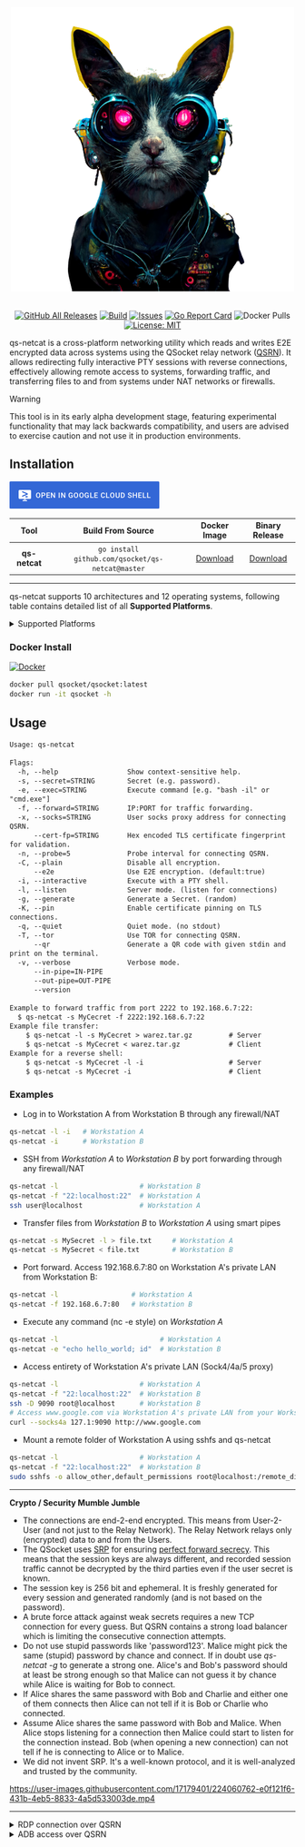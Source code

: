 <div align="center">
  <img src=".github/img/banner.png">
  <br>
  <br>


  [![GitHub All Releases][release-img]][release]
  [![Build][workflow-img]][workflow]
  [![Issues][issues-img]][issues]
  [![Go Report Card][go-report-img]][go-report]
  ![Docker Pulls][docker-pulls]
  [![License: MIT][license-img]][license]
</div>

[go-report]: https://goreportcard.com/report/github.com/qsocket/qs-netcat
[go-report-img]: https://goreportcard.com/badge/github.com/qsocket/qs-netcat
[release]: https://github.com/qsocket/qs-netcat/releases
[release-img]: https://img.shields.io/github/v/release/qsocket/qs-netcat
[downloads]: https://github.com/qsocket/qs-netcat/releases
[downloads-img]: https://img.shields.io/github/downloads/qsocket/qs-netcat/total?logo=github
[issues]: https://github.com/qsocket/qs-netcat/issues
[issues-img]: https://img.shields.io/github/issues/qsocket/qs-netcat?color=red
[docker-pulls]: https://img.shields.io/docker/pulls/qsocket/qsocket?logo=docker&label=docker%20pulls
[license]: https://raw.githubusercontent.com/qsocket/qs-netcat/master/LICENSE
[license-img]: https://img.shields.io/github/license/qsocket/qs-netcat.svg
[google-cloud-shell]: https://console.cloud.google.com/cloudshell/open?git_repo=https://github.com/qsocket/qs-netcat&tutorial=README.md
[workflow-img]: https://github.com/qsocket/qs-netcat/actions/workflows/main.yml/badge.svg
[workflow]: https://github.com/qsocket/qs-netcat/actions/workflows/main.yml
[qsrn]: https://www.qsocket.io/qsrn/

qs-netcat is a cross-platform networking utility which reads and writes E2E encrypted data across systems using the QSocket relay network ([QSRN][qsrn]).
It allows redirecting fully interactive PTY sessions with reverse connections, effectively allowing remote access to systems, forwarding traffic, and transferring files to and from systems under NAT networks or firewalls.

> [!WARNING]  
> This tool is in its early alpha development stage, featuring experimental functionality that may lack backwards compatibility, and users are advised to exercise caution and not use it in production environments.

## Installation

[![Open in Cloud Shell](.github/img/cloud-shell.png)][google-cloud-shell]

|    **Tool**   |                 **Build From Source**                |       **Docker Image**      |                     **Binary Release**                    |
|:-------------:|:----------------------------------------------------:|:---------------------------:|:---------------------------------------------------------:|
| **qs-netcat** | ```go install github.com/qsocket/qs-netcat@master``` | [Download](#docker-install) | [Download](release) |

---

qs-netcat supports 10 architectures and 12 operating systems, following table contains detailed list of all **Supported Platforms**. 

<details>
<summary>Supported Platforms</summary>

- ✅ `Supported`
- 🚧 `In progress`
- ❌ `Unsupported`

| **ARCH/OS** | **Linux** | **MacOS** | **Windows** | **Android** | **IOS** | **FreeBSD** | **OpenBSD** | **NetBSD** | **Solaris** | **Illumos** | **Dragonfly** | **AIX** |
|:-----------:|:---------:|:---------:|:-----------:|:-----------:|:-------:|:-----------:|:-----------:|:----------:|:-----------:|:-----------:|:-------------:|:-------:|
|  **AMD64**  |     ✅     |     ✅     |      ✅      |      ✅      |    🚧    |      ✅      |      ✅      |      ✅     |      ✅      |      ✅      |       ✅       |    ❌    |
|  **ARM64**  |     ✅     |     ✅     |      ✅      |      ✅      |    🚧    |      ✅      |      ✅      |      ❌     |      ❌      |      ❌      |       ❌       |    ❌    |
|   **386**   |     ✅     |     ❌     |      ✅      |      ✅      |    ❌    |      ✅      |      ✅      |      ✅     |      ❌      |      ❌      |       ❌       |    ❌    |
|  **ARM32**  |     ✅     |     ❌     |      ✅      |      ✅      |    ❌    |      ✅      |      ✅      |      ✅     |      ❌      |      ❌      |       ❌       |    ❌    |
| **RISCV64** |     🚧     |     ❌     |      ❌      |      ❌      |    ❌    |      🚧      |      ❌      |      ❌     |      ❌      |      ❌      |       ❌       |    ❌    |
|  **MIPS64** |     ✅     |     ❌     |      ❌      |      ❌      |    ❌    |      ❌      |      ❌      |      ❌     |      ❌      |      ❌      |       ❌       |    ❌    |
|  **MIPS32** |     ✅     |     ❌     |      ❌      |      ❌      |    ❌    |      ❌      |      ❌      |      ❌     |      ❌      |      ❌      |       ❌       |    ❌    |
|  **MIPSLE** |     ✅     |     ❌     |      ❌      |      ❌      |    ❌    |      ❌      |      ❌      |      ❌     |      ❌      |      ❌      |       ❌       |    ❌    |
|  **PPC64**  |     ✅     |     ❌     |      ❌      |      ❌      |    ❌    |      ❌      |      🚧      |      ❌     |      ❌      |      ❌      |       ❌       |    🚧    |
| **PPC64LE** |     ✅     |     ❌     |      ❌      |      ❌      |    ❌    |      ❌      |      ❌      |      ❌     |      ❌      |      ❌      |       ❌       |    ❌    |
|  **S390X**  |     ✅     |     ❌     |      ❌      |      ❌      |    ❌    |      ❌      |      ❌      |      ❌     |      ❌      |      ❌      |       ❌       |    ❌    |

</details>


### Docker Install

[![Docker](http://dockeri.co/image/qsocket/qsocket)](https://hub.docker.com/r/qsocket/qsocket/)

```bash
docker pull qsocket/qsocket:latest
docker run -it qsocket -h
```

## Usage

```
Usage: qs-netcat

Flags:
  -h, --help                 Show context-sensitive help.
  -s, --secret=STRING        Secret (e.g. password).
  -e, --exec=STRING          Execute command [e.g. "bash -il" or "cmd.exe"]
  -f, --forward=STRING       IP:PORT for traffic forwarding.
  -x, --socks=STRING         User socks proxy address for connecting QSRN.
      --cert-fp=STRING       Hex encoded TLS certificate fingerprint for validation.
  -n, --probe=5              Probe interval for connecting QSRN.
  -C, --plain                Disable all encryption.
      --e2e                  Use E2E encryption. (default:true)
  -i, --interactive          Execute with a PTY shell.
  -l, --listen               Server mode. (listen for connections)
  -g, --generate             Generate a Secret. (random)
  -K, --pin                  Enable certificate pinning on TLS connections.
  -q, --quiet                Quiet mode. (no stdout)
  -T, --tor                  Use TOR for connecting QSRN.
      --qr                   Generate a QR code with given stdin and print on the terminal.
  -v, --verbose              Verbose mode.
      --in-pipe=IN-PIPE
      --out-pipe=OUT-PIPE
      --version

Example to forward traffic from port 2222 to 192.168.6.7:22:
  $ qs-netcat -s MyCecret -f 2222:192.168.6.7:22
Example file transfer:
	$ qs-netcat -l -s MyCecret > warez.tar.gz         # Server
	$ qs-netcat -s MyCecret < warez.tar.gz            # Client
Example for a reverse shell:
	$ qs-netcat -s MyCecret -l -i                     # Server
	$ qs-netcat -s MyCecret -i                        # Client
```

### Examples
- Log in to Workstation A from Workstation B through any firewall/NAT
```bash
qs-netcat -l -i   # Workstation A
qs-netcat -i      # Workstation B
```

- SSH from *Workstation A* to *Workstation B* by port forwarding through any firewall/NAT
```bash
qs-netcat -l                    # Workstation B
qs-netcat -f "22:localhost:22"  # Workstation A
ssh user@localhost              # Workstation A
```

- Transfer files from *Workstation B* to *Workstation A* using smart pipes
```bash
qs-netcat -s MySecret -l > file.txt     # Workstation A
qs-netcat -s MySecret < file.txt        # Workstation B
```

- Port forward. Access 192.168.6.7:80 on Workstation A's private LAN from Workstation B:
```bash
qs-netcat -l                  # Workstation A
qs-netcat -f 192.168.6.7:80   # Workstation B
```

- Execute any command (nc -e style) on *Workstation A*
```bash
qs-netcat -l                         # Workstation A
qs-netcat -e "echo hello_world; id"  # Workstation B
```
- Access entirety of Workstation A's private LAN (Sock4/4a/5 proxy)
```bash
qs-netcat -l                    # Workstation A
qs-netcat -f "22:localhost:22"  # Workstation B
ssh -D 9090 root@localhost      # Workstation B
# Access www.google.com via Workstation A's private LAN from your Workstation B:
curl --socks4a 127.1:9090 http://www.google.com
```

- Mount a remote folder of Workstation A using sshfs and qs-netcat
```bash
qs-netcat -l                    # Workstation A
qs-netcat -f "22:localhost:22"  # Workstation B
sudo sshfs -o allow_other,default_permissions root@localhost:/remote_dir /mnt/local_dir # Workstation B
```

---

**Crypto / Security Mumble Jumble**
- The connections are end-2-end encrypted. This means from User-2-User (and not just to the Relay Network). The Relay Network relays only (encrypted) data to and from the Users.
- The QSocket uses [SRP](https://en.wikipedia.org/wiki/Secure_Remote_Password_protocol) for ensuring [perfect forward secrecy](https://en.wikipedia.org/wiki/Forward_secrecy). This means that the session keys are always different, and recorded session traffic cannot be decrypted by the third parties even if the user secret is known.
- The session key is 256 bit and ephemeral. It is freshly generated for every session and generated randomly (and is not based on the password).
- A brute force attack against weak secrets requires a new TCP connection for every guess. But QSRN contains a strong load balancer which is limiting the consecutive connection attempts.
- Do not use stupid passwords like 'password123'. Malice might pick the same (stupid) password by chance and connect. If in doubt use *qs-netcat -g* to generate a strong one. Alice's and Bob's password should at least be strong enough so that Malice can not guess it by chance while Alice is waiting for Bob to connect.
- If Alice shares the same password with Bob and Charlie and either one of them connects then Alice can not tell if it is Bob or Charlie who connected.
- Assume Alice shares the same password with Bob and Malice. When Alice stops listening for a connection then Malice could start to listen for the connection instead. Bob (when opening a new connection) can not tell if he is connecting to Alice or to Malice.
- We did not invent SRP. It's a well-known protocol, and it is well-analyzed and trusted by the community. 


https://user-images.githubusercontent.com/17179401/224060762-e0f121f6-431b-4eb5-8833-4a5d533003de.mp4

---

<details>
<summary>RDP connection over QSRN</summary>

https://github.com/qsocket/qs-netcat/assets/17179401/af46c8fb-cb33-483a-b5c1-9142843da2bd

</details>


<details>
<summary>ADB access over QSRN</summary>

https://user-images.githubusercontent.com/17179401/216651601-6ddc8ddf-7248-4c2b-bd77-00f00f773c80.mov
    
</details>
